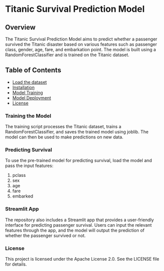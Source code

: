 # Titanic Survival Prediction Model

## Overview

The Titanic Survival Prediction Model aims to predict whether a passenger survived the Titanic disaster based on various features such as passenger class, gender, age, fare, and embarkation point. The model is built using a RandomForestClassifier and is trained on the Titanic dataset.

## Table of Contents

- [Load the dataset](#loadthedataset)
- [Installation](#installation)
- [Model Training](#model-training)
- [Model Deployment](#model-deployment)
- [License](#license)
  


### Training the Model

The training script processes the Titanic dataset, trains a RandomForestClassifier, and saves the trained model using joblib. The model can then be used to make predictions on new data.


### Predicting Survival
To use the pre-trained model for predicting survival, load the model and pass the input features:
1. pclass 
2. sex
3. age 
4. fare 
5. embarked

### Streamlit App

The repository also includes a Streamlit app that provides a user-friendly interface for predicting passenger survival. Users can input the relevant features through the app, and the model will output the prediction of whether the passenger survived or not.

### License
This project is licensed under the Apache License 2.0. See the LICENSE file for details.
